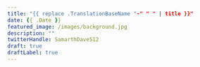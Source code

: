 ```yaml
---
title: "{{ replace .TranslationBaseName "-" " " | title }}"
date: {{ .Date }}
featured_image: /images/background.jpg
description: ""
twitterHandle: SamarthDave512
draft: true
draftLabel: true
---
```

